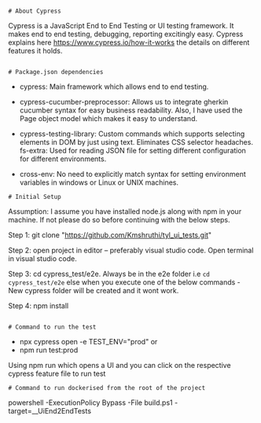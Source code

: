 ```

# About Cypress

```
Cypress is a JavaScript End to End Testing or UI testing framework. It makes end to end testing, debugging, reporting excitingly easy. Cypress explains here https://www.cypress.io/how-it-works the details on different features it holds.

```

# Package.json dependencies 

```
- cypress: Main framework which allows end to end testing.

- cypress-cucumber-preprocessor: Allows us to integrate gherkin cucumber syntax for easy business readability. Also, I have used the Page object model which makes it easy to understand.

- cypress-testing-library: Custom commands which supports selecting elements in DOM by just using text. Eliminates CSS selector headaches.
fs-extra: Used for reading JSON file for setting different configuration for different environments.

- cross-env: No need to explicitly match syntax for setting environment variables in windows or Linux or UNIX machines.

```
# Initial Setup

```
Assumption: I assume you have installed node.js along with npm in your machine. If not please do so before continuing with the below steps.

Step 1: git clone  "https://github.com/Kmshruthi/tyl_ui_tests.git"

Step 2: open project in editor – preferably visual studio code. Open terminal in visual studio code.

Step 3: cd cypress_test/e2e. Always be in the e2e folder i.e `cd cypress_test/e2e` else when you execute one of the below commands - New cypress folder will be created and it wont work.

Step 4: npm install

```

# Command to run the test

```

- npx cypress open -e TEST_ENV="prod"
or
- npm run test:prod

Using npm run which opens a UI and you can click on the respective cypress feature file to run test

```
# Command to run dockerised from the root of the project

```
 powershell -ExecutionPolicy Bypass -File build.ps1 -target=__UiEnd2EndTests

